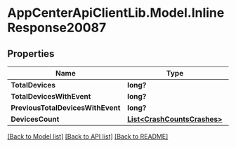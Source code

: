 # AppCenterApiClientLib.Model.InlineResponse20087
## Properties

Name | Type | Description | Notes
------------ | ------------- | ------------- | -------------
**TotalDevices** | **long?** |  | [optional] 
**TotalDevicesWithEvent** | **long?** |  | [optional] 
**PreviousTotalDevicesWithEvent** | **long?** |  | [optional] 
**DevicesCount** | [**List&lt;CrashCountsCrashes&gt;**](CrashCountsCrashes.md) |  | [optional] 

[[Back to Model list]](../README.md#documentation-for-models) [[Back to API list]](../README.md#documentation-for-api-endpoints) [[Back to README]](../README.md)

